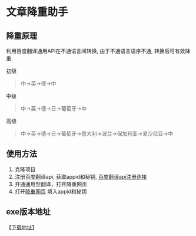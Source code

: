 <!--
 * @Description: 
 * @Author: Harry
 * @Date: 2021-09-20 19:04:53
 * @Url: https://u.mr90.top
 * @github: https://github.com/rr210
 * @LastEditTime: 2022-03-30 18:04:46
 * @LastEditors: harry
-->

# 文章降重助手

## 降重原理

利用百度翻译通用API在不通语言间转换, 由于不通语言语序不通, 转换后可有效降重.

初级

> 中->英->德->中

中级

> 中->英->德->日->葡萄牙->中

高级

> 中->英->德->日->葡萄牙->意大利->波兰->保加利亚->爱沙尼亚->中

## 使用方法

1. 克隆项目
2. 注册百度翻译api, 获取appid和秘钥, [百度翻译api注册连接](https://api.fanyi.baidu.com/api/trans/product/apichoose)
3. 开通通用型翻译，打开降重网页
4. 打开[降重网页](https://m.mr90.top) 填入appid和秘钥

## exe版本地址

【[下载地址](https://gitee.com/rbozo/de-repeat/releases)】
